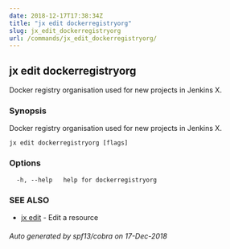 ```yaml
---
date: 2018-12-17T17:38:34Z
title: "jx edit dockerregistryorg"
slug: jx_edit_dockerregistryorg
url: /commands/jx_edit_dockerregistryorg/
---
```

## jx edit dockerregistryorg

Docker registry organisation used for new projects in Jenkins X.

### Synopsis

Docker registry organisation used for new projects in Jenkins X.

```
jx edit dockerregistryorg [flags]
```

### Options

```
  -h, --help   help for dockerregistryorg
```

### SEE ALSO

* [jx edit](/commands/jx_edit/)	 - Edit a resource

###### Auto generated by spf13/cobra on 17-Dec-2018
